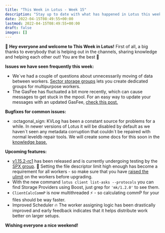 ```yaml
---
title: "This Week in Lotus - Week 15"
description: "Stay up to date with what has happened in Lotus this week"
date: 2022-04-15T08:49:55+00:00
lastmod: 2022-04-15T08:49:55+00:00
draft: false
images: []
---
```


:wave: **Hey everyone and welcome to This Week in Lotus!** First of all, a big thanks to everybody that is helping out in the channels, sharing knowledge and helping each other out! You are the best :raised_hands:

**Issues we have seen frequently this week:**
- We´ve had a couple of questions about unnecessarily moving of data between workers. [Sector storage groups](https://lotus.filecoin.io/storage-providers/seal-workers/seal-workers/#sector-storage-groups) lets you create dedicated groups for multipurpose workers.
- The GasFee has fluctuated a bit more recently, which can cause messages to get stuck in the mpool. For an easy way to update your messages with an updated GasFee, [check this post.](https://filecoinproject.slack.com/archives/CEGN061C5/p1623335009007600?thread_ts=1623334260.499800&cid=CEGN061C5)

**Bugfixes for common issues:**
- :octagonal_sign: KVLog has been a constant source for problems for a while. In newer versions of Lotus it will be disabled by default as we haven´t seen any metadata corruption that couldn´t be repaired with normal leveldb repair tools. We will create some docs for this soon in the [knowledge base.](https://lotus.filecoin.io/kb/)

**Upcoming features:**
- [v1.15.2-rc1](https://github.com/filecoin-project/lotus/releases/tag/v1.15.2-rc1) has been released and is currently undergoing testing by the [SPX group](https://github.com/filecoin-project/lotus/discussions/8484). :file_folder: Setting the file descriptor limit high enough has become a requirement for all workers - so make sure that you have [raised the ulimit](https://lotus.filecoin.io/kb/soft-fd-limit/) on the workers before upgrading.
- With the new command `lotus client list-asks --protocols` you can find Storage Providers using Boost, just grep for `'mk/1.2.0'` to see them.
- `ClientCalcCommP` is now multithreaded :zap: - so calculating commP for your files should be way faster.
- Improved Scheduler :fire: The worker assigning logic has been drastically improved and early feedback indicates that it helps distribute work better on larger setups.

**Wishing everyone a nice weekend!**